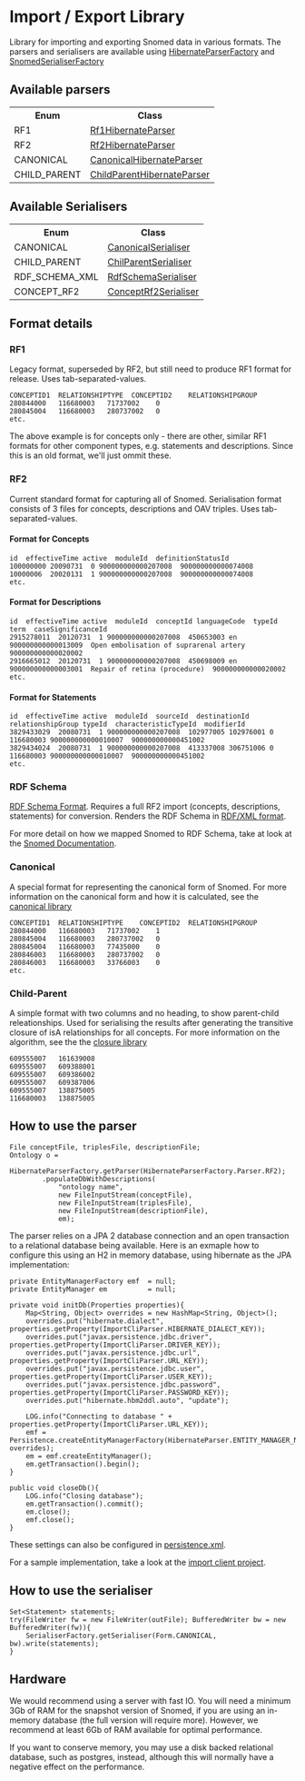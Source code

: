 # Import / Export Library

Library for importing and exporting Snomed data in various formats. The parsers and serialisers are available using [HibernateParserFactory](/lib/importexport/src/main/java/com/ihtsdo/snomed/service/parser/HibernateParserFactory.java) and [SnomedSerialiserFactory](/lib/importexport/src/main/java/com/ihtsdo/snomed/service/serialiser/SnomedSerialiserFactory.java)

## Available parsers

<table>
  <tr>
    <th>Enum</th>
    <th>Class</th>
  </tr>
  <tr>
    <td>RF1</td>
    <td><a href="../importexport/src/main/java/com/ihtsdo/snomed/service/parser/Rf1HibernateParser.java">Rf1HibernateParser</a></td>
  </tr>
  <tr>
    <td>RF2</td>
    <td><a href="../importexport/src/main/java/com/ihtsdo/snomed/service/parser/Rf2HibernateParser.java">Rf2HibernateParser</a></td>
  </tr>
  <tr>
    <td>CANONICAL</td>
    <td><a href="../importexport/src/main/java/com/ihtsdo/snomed/service/parser/CanonicalHibernateParser.java">CanonicalHibernateParser</a></td>
  </tr>
  <tr>
    <td>CHILD_PARENT</td>
    <td><a href="../importexport/src/main/java/com/ihtsdo/snomed/service/parser/ChildParentHibernateParser.java">ChildParentHibernateParser</a></td>
  </tr>        
</table>

## Available Serialisers

<table>
  <tr>
    <th>Enum</th>
    <th>Class</th>
  </tr>
  <tr>
    <td>CANONICAL</td>
    <td><a href="../importexport/src/main/java/com/ihtsdo/snomed/service/serialiser/CanonicalSerialiser.java">CanonicalSerialiser</a></td>
  </tr>
  <tr>
    <td>CHILD_PARENT</td>
    <td><a href="../importexport/src/main/java/com/ihtsdo/snomed/service/serialiser/ChildParentSerialiser.java">ChilParentSerialiser</a></td>
  </tr>  
  <tr>
    <td>RDF_SCHEMA_XML</td>
    <td><a href="../importexport/src/main/java/com/ihtsdo/snomed/service/serialiser/RdfSchemaSerialiser.java">RdfSchemaSerialiser</a></td>
  </tr>    
  <tr>
    <td>CONCEPT_RF2</td>
    <td><a href="../importexport/src/main/java/com/ihtsdo/snomed/service/serialiser/ConceptRf2Serialiser.java">ConceptRf2Serialiser</a></td>
  </tr>        
</table>


## Format details

### RF1
Legacy format, superseded by RF2, but still need to produce RF1 format for release. Uses tab-separated-values.

    CONCEPTID1  RELATIONSHIPTYPE  CONCEPTID2    RELATIONSHIPGROUP
    280844000   116680003   71737002    0
    280845004   116680003   280737002   0
    etc.

The above example is for concepts only - there are other, similar RF1 formats for other component types, e.g. statements and descriptions. Since this is an old format, we'll just ommit these. 


### RF2
Current standard format for capturing all of Snomed. Serialisation format consists of 3 files for concepts, descriptions and OAV triples.  Uses tab-separated-values.

#### Format for Concepts

    id  effectiveTime active  moduleId  definitionStatusId
    100000000 20090731  0 900000000000207008  900000000000074008
    10000006  20020131  1 900000000000207008  900000000000074008
    etc.

#### Format for Descriptions

    id  effectiveTime active  moduleId  conceptId languageCode  typeId  term  caseSignificanceId
    2915278011  20120731  1 900000000000207008  450653003 en  900000000000013009  Open embolisation of suprarenal artery  900000000000020002
    2916665012  20120731  1 900000000000207008  450698009 en  900000000000003001  Repair of retina (procedure)  900000000000020002
    etc.

#### Format for Statements

    id  effectiveTime active  moduleId  sourceId  destinationId relationshipGroup typeId  characteristicTypeId  modifierId
    3829433029  20080731  1 900000000000207008  102977005 102976001 0 116680003 900000000000010007  900000000000451002
    3829434024  20080731  1 900000000000207008  413337008 306751006 0 116680003 900000000000010007  900000000000451002
    etc.

### RDF Schema
<a href="http://www.w3.org/TR/rdf-schema/" target="_blank">RDF Schema Format<a/>. Requires a full RF2 import (concepts, descriptions, statements) for conversion. Renders the RDF Schema in <a href="http://www.w3.org/TR/REC-rdf-syntax/" target="_blank">RDF/XML format</a>.

For more detail on how we mapped Snomed to RDF Schema, take at look at the <a href="https://sites.google.com/a/ihtsdo.org/technical-dev/write-ups/mapping-snomed-to-rdf-schema" target="_blank">Snomed Documentation</a>.



### Canonical
A special format for representing the canonical form of Snomed. For more information on the canonical form and how it is calculated, see the [canonical library](/lib/canonical)

    CONCEPTID1  RELATIONSHIPTYPE    CONCEPTID2  RELATIONSHIPGROUP
    280844000   116680003   71737002    1
    280845004   116680003   280737002   0
    280845004   116680003   77435000    0
    280846003   116680003   280737002   0
    280846003   116680003   33766003    0
    etc.


### Child-Parent
A simple format with two columns and no heading, to show parent-child releationships. Used for serialising the results after generating the transitive closure of isA relationships for all concepts. For more information on the algorithm, see the the [closure library](/lib/closure)

    609555007   161639008
    609555007   609388001
    609555007   609386002
    609555007   609387006
    609555007   138875005
    116680003   138875005

## How to use the parser

    File conceptFile, triplesFile, descriptionFile;
    Ontology o = 
        HibernateParserFactory.getParser(HibernateParserFactory.Parser.RF2);
            .populateDbWithDescriptions(
                "ontology name", 
                new FileInputStream(conceptFile), 
                new FileInputStream(triplesFile), 
                new FileInputStream(descriptionFile), 
                em);

The parser relies on a JPA 2 database connection and an open transaction to a relational database being available. Here is an exmaple how to configure this using an H2 in memory database, using hibernate as the JPA implementation:

    private EntityManagerFactory emf  = null;
    private EntityManager em          = null;

    private void initDb(Properties properties){
        Map<String, Object> overrides = new HashMap<String, Object>();
        overrides.put("hibernate.dialect", properties.getProperty(ImportCliParser.HIBERNATE_DIALECT_KEY));
        overrides.put("javax.persistence.jdbc.driver", properties.getProperty(ImportCliParser.DRIVER_KEY));
        overrides.put("javax.persistence.jdbc.url", properties.getProperty(ImportCliParser.URL_KEY));
        overrides.put("javax.persistence.jdbc.user", properties.getProperty(ImportCliParser.USER_KEY));
        overrides.put("javax.persistence.jdbc.password", properties.getProperty(ImportCliParser.PASSWORD_KEY));
        overrides.put("hibernate.hbm2ddl.auto", "update");
        
        LOG.info("Connecting to database " + properties.getProperty(ImportCliParser.URL_KEY));
        emf = Persistence.createEntityManagerFactory(HibernateParser.ENTITY_MANAGER_NAME_FROM_PERSISTENCE_XML, overrides);
        em = emf.createEntityManager();
        em.getTransaction().begin();
    }

    public void closeDb(){
        LOG.info("Closing database");
        em.getTransaction().commit();
        em.close();
        emf.close();
    }

These settings can also be configured in [persistence.xml](/client/import-main/src/main/resources/META-INF/persistence.xml).

For a sample implementation, take a look at the [import client project](/client/import-main).

## How to use the serialiser

    Set<Statement> statements;
    try(FileWriter fw = new FileWriter(outFile); BufferedWriter bw = new BufferedWriter(fw)){
        SerialiserFactory.getSerialiser(Form.CANONICAL, bw).write(statements);
    }

## Hardware

We would recommend using a server with fast IO. You will need a minimum 3Gb of RAM for the snapshot version of Snomed, if you are using an in-memory database (the full version will require more). However, we recommend at least 6Gb of RAM available for optimal performance. 

If you want to conserve memory, you may use a disk backed relational database, such as postgres, instead, although this will normally have a negative effect on the performance.
